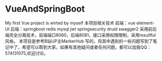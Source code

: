 # VueAndSpringBoot
My first Vue project is wirted by myself
本项目相关技术
前端：vue element-UI
后端：springboot redis mysql jwt springsecurity druid swagger2
采用前后端完全分离技术，前端端口8080，后端8081，接口采用权限限制，采用resultful风格。
本项目是参考B站UP主MarkerHub 写的，将其中遇到的一些问题写到了笔记中了，希望可以帮到大家，如果有其他疑问或者任何问题，都可以加我QQ：574131075,欢迎讨论。
